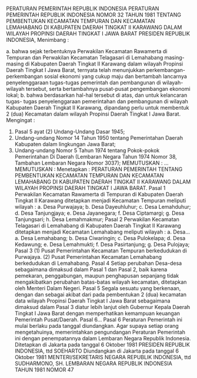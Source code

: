  PERATURAN PEMERINTAH REPUBLIK INDONESIA PERATURAN PEMERINTAH REPUBLIK INDONESIA NOMOR 32 TAHUN 1981 TENTANG PEMBENTUKAN KECAMATAN TEMPURAN DAN KECAMATAN LEMAHABANG DI KABUPATEN DAERAH TINGKAT II KARAWANG DALAM WILAYAH PROPINSI DAERAH TINGKAT I JAWA BARAT PRESIDEN REPUBLIK INDONESIA,
Menimbang :

a. bahwa sejak terbentuknya Perwakilan Kecamatan Rawamerta di Tempuran dan Perwakilan Kecamatan Telagasari di Lemahabang masing-masing di Kabupaten Daerah Tingkat II Karawang dalam wilayah Propinsi Daerah Tingkat I Jawa Barat, ternyata telah menunjukkan perkembangan-perkembangan sosial ekonomi yang cukup maju dan bertambah lancarnya penyelenggaraan tugas-tugas pemerintah dan pembangunan di wilayah-wilayah tersebut, serta bertambahnya pusat-pusat pengembangan ekonomi lokal;
b. bahwa berdasarkan hal-hal tersebut di atas, dan untuk kelancaran tugas- tugas penyelenggaraan pemerintahan dan pembangunan di wilayah Kabupaten Daerah Tingkat II Karawang, dipandang perlu untuk membentuk 2 (dua) Kecamatan dalam wilayah Propinsi Daerah Tingkat I Jawa Barat.
Mengingat :

1. Pasal 5 ayat (2) Undang-Undang Dasar 1945;
2. Undang-undang Nomor 14 Tahun 1950 tentang Pemerintahan Daerah Kabupaten dalam lingkungan Jawa Barat;
3. Undang-undang Nomor 5 Tahun 1974 tentang Pokok-pokok Pemerintahan Di Daerah (Lembaran Negara Tahun 1974 Nomor 38, Tambahan Lembaran Negara Nomor 3037);
MEMUTUSKAN :
 …
MEMUTUSKAN :
 Menetapkan : PERATURAN PEMERINTAH TENTANG PEMBENTUKAN KECAMATAN TEMPURAN DAN KECAMATAN LEMAHABANG DI KABUPATEN DAERAH TINGKAT II KARAWANG DALAM WILAYAH PROPINSI DAERAH TINGKAT I JAWA BARAT.
Pasal 1
Perwakilan Kecamatan Rawamerta di Tempuran di Kabupaten Daerah Tingkat II Karawang ditetapkan menjadi Kecamatan Tempuran meliputi wilayah :
a. Desa Purwajaya;
b. Desa Dayeuhluhur;
c. Desa Lemahduhur;
d. Desa Tanjungjaya;
e. Desa Jayanegara;
f. Desa Ciptamargi;
g. Desa Tanjungsari;
h. Desa Lemahmakmur;
Pasal 2
Perwakilan Kecamatan Telagasari di Lemahabang di Kabupaten Daerah Tingkat II Karawang ditetapkan menjadi Kecamatan Lemahabang meliputi wilayah :
a. Desa… a. Desa Lemahabang;
b. Desa Ciwaringin;
c. Desa Pulokelapa;
d. Desa Kedawung;
e. Desa Lemahmukti;
f. Desa Pasirtanjung;
g. Desa Pulojaya;
Pasal 3
(1) Pusat Pemerintahan Kecamatan Tempuran berkedudukan di Purwajaya.
(2) Pusat Pemerintahan Kecamatan Lemahabang berkedudukan di Lemahabang.
Pasal 4
Setiap perubahan Desa-desa sebagaimana dimaksud dalam Pasal 1 dan Pasal 2, baik karena pemekaran, penggabungan, maupun penghapusan sepanjang tidak mengakibatkan perubahan batas-batas wilayah kecamatan, ditetapkan oleh Menteri Dalam Negeri.
Pasal 5
Segala sesuatu yang berkenaan, dengan dan sebagai akibat dari pada pembentukan 2 (dua) kecamatan data wilayah Propinsi Daerah Tingkat I Jawa Barat sebagaimana dimaksud dalam Pasal 3 diatur lebih lanjut oleh Gubernur Kepala Daerah Tingkat I Jawa Barat dengan memperhatikan kemampuan keuangan Pemerintah Pusat/Daerah. Pasal 6…
Pasal 6
Peraturan Pemerintah ini mulai berlaku pada tanggal diundangkan. Agar supaya setiap orang mengetahuinya, memerintahkan pengundangan Peraturan Pemerintah ini dengan penempatannya dalam Lembaran Negara Republik Indonesia. Ditetapkan di Jakarta pada tanggal 6 Oktober 1981 PRESIDEN REPUBLIK INDONESIA, ttd SOEHARTO Diundangkan di Jakarta pada tanggal 6 Oktober 1981 MENTERI/SEKRETARIS NEGARA REPUBLIK INDONESIA, ttd SUDHARMONO, SH. LEMBARAN NEGARA REPUBLIK INDONESIA TAHUN 1981 NOMOR 47